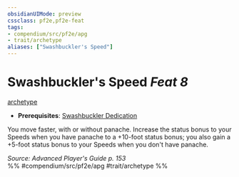 ```yaml
---
obsidianUIMode: preview
cssclass: pf2e,pf2e-feat
tags:
- compendium/src/pf2e/apg
- trait/archetype
aliases: ["Swashbuckler's Speed"]
---
```

# Swashbuckler's Speed  *Feat 8*  
[archetype](/rules/traits/archetype.md)  

- **Prerequisites**: [Swashbuckler Dedication](/compendium/feats/swashbuckler-dedication-apg.md)

You move faster, with or without panache. Increase the status bonus to your Speeds when you have panache to a +10-foot status bonus; you also gain a +5-foot status bonus to your Speeds when you don't have panache.

*Source: Advanced Player's Guide p. 153*  
%% #compendium/src/pf2e/apg #trait/archetype %%